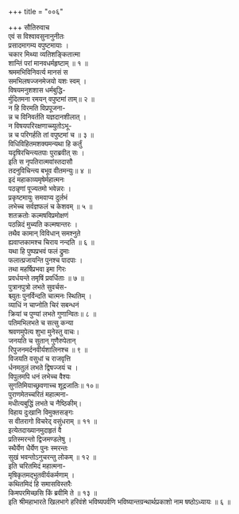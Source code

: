+++
title = "००६"

+++
सौतिरुवाच  
एवं स विश्वावसुनानुनीतः  
प्रसादमागम्य वपुष्टमायाः ।  
चकार मिथ्या व्यतिशङ्कितात्मा  
शान्तिं परां मानवधर्महृष्टाम् ॥ १ ॥  
श्रममभिविनिवर्त्य मानसं स  
समभिलषज्जनमेजयो यशः स्वम् ।  
विषयमनुशशास धर्मबुद्धि-  
र्मुदितमना रमयन् वपुष्टमां ताम्॥ २ ॥  
न हि विरमति विप्रपूजना-  
न्न च विनिवर्तति यज्ञदानशीलात् ।  
न विषयपरिरक्षणाच्च्युतोऽभू-  
न्न च परिगर्हति तां वपुष्टमां च ॥ ३ ॥  
विधिविहितमशक्यमन्यथा हि कर्तुं  
यदृषिरचिन्त्यतपाः पुराब्रवीत् सः ।  
इति स नृपतिरात्मवांस्तदासौ  
तदनुविचिन्त्य बभूव वीतमन्युः॥ ४ ॥  
इदं महाकाव्यमृषेर्महात्मनः  
पठन्नृणां पूज्यतमो भवेन्नरः ।  
प्रकृष्टमायुः समवाप्य दुर्लभं  
लभेच्च सर्वज्ञफलं च केशवम् ॥ ५ ॥  
शतक्रतोः कल्मषविप्रमोक्षणं  
पठन्निदं मुच्यति कल्मषान्तरः ।  
तथैव कामान् विविधान् समश्नुते  
ह्यवाप्तकामश्च चिराय नन्दति ॥ ६ ॥  
यथा हि पुष्पप्रभवं फलं द्रुमाः  
फलात्प्रजायन्ति पुनश्च पादपाः ।  
तथा महर्षिप्रभवा इमा गिरः  
प्रवर्धयन्ते तमृषिं प्रवर्धिताः ॥ ७ ॥  
पुत्रानपुत्रो लभते सुवर्चस-  
श्च्युतः पुनर्विन्दति चात्मनः स्थितिम् ।  
व्याधिं न चाप्नोति चिरं सबन्धनं  
क्रियां च पुण्यां लभते गुणान्वितः॥ ८ ॥  
पतिमभिलभते च सत्सु कन्या  
श्रवणमुपेत्य शुभा मुनेस्तु वाचः।  
जनयति च सुतान् गुणैरुपेतान्  
रिपुजनमर्दनवीर्यशालिनश्च ॥ ९ ॥  
विजयति वसुधां च राजवृत्ति  
र्धनमतुलं लभते द्विषज्जयं च ।  
विपुलमपि धनं लभेच्च वैश्यः  
सुगतिमियाच्छ्रवणाच्च शूद्रजातिः॥ १०॥  
पुराणमेतच्चरितं महात्मना-  
मधीत्यबुद्धिं लभते च नैष्ठिकीम्।  
विहाय दुःखानि विमुक्तसङ्गः  
स वीतरागो विचरेद् वसुंधराम् ॥ ११ ॥  
इत्येतदाख्यानमुदाहृतं वै  
प्रतिस्मरन्तो द्विजमण्डलेषु ।  
स्थैर्येण धैर्येण पुनः स्मरन्तः  
सुखं भवन्तोऽनुचरन्तु लोकम् ॥ १२ ॥  
इति चरितमिदं महात्मना-  
मृषिकृतमद्भुतवीर्यकर्मणाम् ।  
कथितमिदं हि समासविस्तरैः  
किमपरमिच्छसि किं ब्रवीमि ते ॥ १३ ॥  
इति श्रीमहाभारते खिलभागे हरिवंशे भविष्यपर्वणि भविष्यान्तग्रन्थार्थप्रकाशो नाम षष्ठोऽध्यायः ॥ ६ ॥